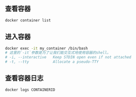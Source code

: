 ## 查看容器
```bash
docker container list
```

## 进入容器
```bash
docker exec -it my_container /bin/bash
# 这里的`-it`参数是为了让我们能交互式地使用容器的shell。
# -i, --interactive   Keep STDIN open even if not attached
# -t, --tty           Allocate a pseudo-TTY
```
## 查看容器日志
```bash
docker logs CONTAINERID
```